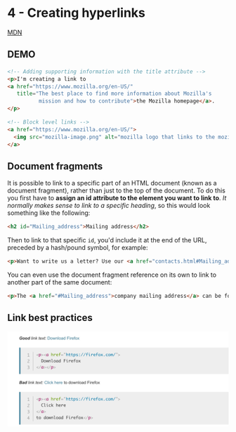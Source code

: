 # 4 - Creating hyperlinks
[MDN](https://developer.mozilla.org/en-US/docs/Learn/HTML/Introduction_to_HTML/Creating_hyperlinks)

## DEMO
``` html
<!-- Adding supporting information with the title attribute -->
<p>I'm creating a link to
<a href="https://www.mozilla.org/en-US/"
   title="The best place to find more information about Mozilla's
          mission and how to contribute">the Mozilla homepage</a>.
</p>
```

```html
<!-- Block level links -->
<a href="https://www.mozilla.org/en-US/">
  <img src="mozilla-image.png" alt="mozilla logo that links to the mozilla homepage">
</a>
```

## Document fragments
It is possible to link to a specific part of an HTML document (known as a document fragment), rather than just to the top of the document. 
To do this you first have to **assign an id attribute to the element you want to link to**. *It normally makes sense to link to a specific heading*, so this would look something like the following:
```html
<h2 id="Mailing_address">Mailing address</h2>
```
Then to link to that specific `id`, you'd include it at the end of the URL, preceded by a hash/pound symbol, for example:

```html
<p>Want to write us a letter? Use our <a href="contacts.html#Mailing_address">mailing address</a>.</p>
```
You can even use the document fragment reference on its own to link to another part of the same document:
```html
<p>The <a href="#Mailing_address">company mailing address</a> can be found at the bottom of this page.</p>
```

## Link best practices
![-w1066](media/15887549323290/15887553637517.jpg)
